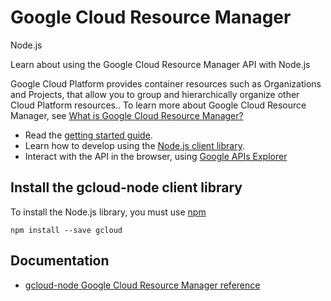 # Google Cloud Resource Manager
Node.js

Learn about using the Google Cloud Resource Manager API with Node.js

Google Cloud Platform provides container resources such as Organizations and Projects, that allow you to group and hierarchically organize other Cloud Platform resources.. To learn more about Google Cloud Resource Manager, see [What is Google Cloud Resource Manager?](https://cloud.google.com/resource-manager/)

* Read the [getting started guide](https://cloud.google.com/resource-manager/docs/using-organizations).
* Learn how to develop using the [Node.js client library](https://github.com/GoogleCloudPlatform/gcloud-node).
* Interact with the API in the browser, using [Google APIs Explorer](https://developers.google.com/apis-explorer/#p/cloudresourcemanager/v1/)

## Install the gcloud-node client library
To install the Node.js library, you must use [npm](https://www.npmjs.com/)

```
npm install --save gcloud
```

## Documentation
* [gcloud-node Google Cloud Resource Manager reference](https://googlecloudplatform.github.io/gcloud-node/#/docs/)